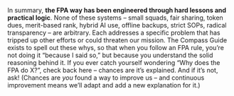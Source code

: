 In summary, **the FPA way has been engineered through hard lessons and practical logic**. None of these systems – small squads, fair sharing, token dues, merit-based rank, hybrid AI use, offline backups, strict SOPs, radical transparency – are arbitrary. Each addresses a specific problem that has tripped up other efforts or could threaten our mission. The Compass Guide exists to spell out these whys, so that when you follow an FPA rule, you’re not doing it “because I said so,” but because you understand the solid reasoning behind it. If you ever catch yourself wondering “Why does the FPA do X?”, check back here – chances are it’s explained. And if it’s not, ask! (Chances are _you_ found a way to improve us – and continuous improvement means we’ll adapt and add a new explanation for it.)